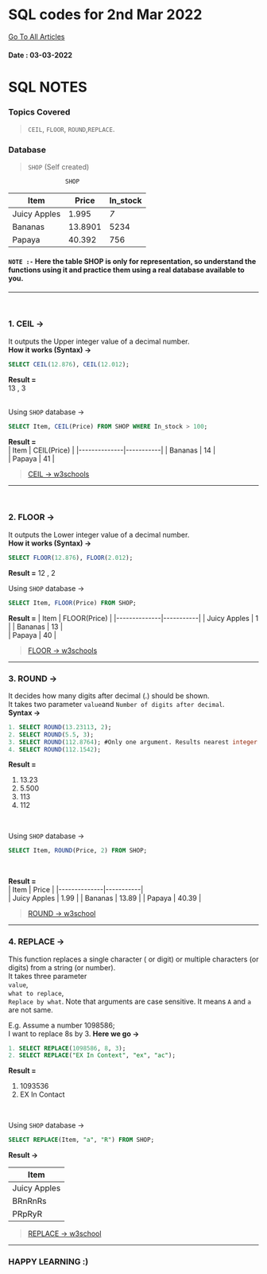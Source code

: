 # SQL codes for 2nd Mar 2022

[Go To All Articles](/sql-notes-2022)  
#### Date : 03-03-2022
# SQL NOTES  
### Topics Covered  
>   `CEIL`, `FLOOR`, `ROUND`,`REPLACE`.    
### Database 
> `SHOP` (Self created)

                    SHOP
| Item | Price | In_stock | 
|--------------|-----------|------------|
| Juicy Apples | 1.995 | *7* |
| Bananas | 13.8901 | 5234 |  
| Papaya | 40.392 | 756|  
#### `NOTE :-`  Here the table SHOP is only for representation, so understand the functions using it and practice them using a real database available to you.
---    
<br>  


### 1. CEIL ->    
It outputs the Upper integer value of a decimal number.  
**How it works (Syntax) ->** 

```sql
SELECT CEIL(12.876), CEIL(12.012);
```  
**Result =**  
13 , 3   
<br>  

Using `SHOP` database ->  
```sql  
SELECT Item, CEIL(Price) FROM SHOP WHERE In_stock > 100;
```
**Result =**  
| Item | CEIL(Price) |
|--------------|-----------|
| Bananas | 14 |  
| Papaya | 41 |  

> [CEIL -> w3schools](https://www.w3schools.com/sql/func_mysql_ceil.asp)
---  

<br>  

### 2. FLOOR  ->  
It outputs the Lower integer value of a decimal number.  
**How it works (Syntax) ->**  

```sql
SELECT FLOOR(12.876), FLOOR(2.012);
```  
**Result =**
12 , 2  

Using `SHOP` database ->  
```sql  
SELECT Item, FLOOR(Price) FROM SHOP;
```
**Result =**
| Item | FLOOR(Price) |
|--------------|-----------|
| Juicy Apples | 1 |
| Bananas | 13 |  
| Papaya | 40 |  

> [FLOOR -> w3schools](https://www.w3schools.com/sql/func_sqlserver_floor.asp)


---
### 3. ROUND ->  
It decides how many digits after decimal (.) should be shown.  
It takes two parameter `value`and `Number of digits after decimal`.    
**Syntax ->**  

```sql
1. SELECT ROUND(13.23113, 2);
2. SELECT ROUND(5.5, 3);
3. SELECT ROUND(112.8764); #Only one argument. Results nearest integer.
4. SELECT ROUND(112.1542);
```  
**Result =**  
1. 13.23
2. 5.500
3. 113   
4. 112    

<br>    

Using `SHOP` database ->   
 
```sql
SELECT Item, ROUND(Price, 2) FROM SHOP;
```  
<br>  


**Result =**  
| Item | Price |
|--------------|-----------|  
| Juicy Apples | 1.99 |
| Bananas | 13.89 |
| Papaya | 40.39 |  

> [ROUND -> w3school](https://www.w3schools.com/sql/func_sqlserver_round.asp)

---

### 4. REPLACE ->
This function replaces a single character ( or digit) or multiple characters (or digits) from a string (or number).    
It takes three parameter  
 `value`,   
`what to replace`,  
`Replace by what`.
Note that arguments are case sensitive. It means `A` and `a` are not same.  

E.g.  Assume a number 1098586;  
I want to replace 8s by 3.
**Here we go ->**  

```sql
1. SELECT REPLACE(1098586, 8, 3);
2. SELECT REPLACE("EX In Context", "ex", "ac");
```  
**Result =**  
1. 1093536  
2. EX In Contact  
<br>  

Using `SHOP` database ->  
```sql
SELECT REPLACE(Item, "a", "R") FROM SHOP;
```  
**Result ->**  

| Item |
|--------------|
| Juicy Apples |
| BRnRnRs |
| PRpRyR |  

> [REPLACE -> w3school](https://www.w3schools.com/sql/func_mysql_replace.asp)

---
### HAPPY LEARNING :)

